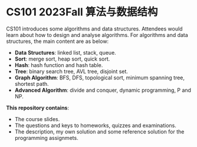 # CS101 2023Fall 算法与数据结构
CS101 introduces some algorithms and data structures. Attendees would learn about how to design and analyse algorithms. For algorithms and data structures, the main content are as below:
- **Data Structures**: linked list, stack, queue.
- **Sort**: merge sort, heap sort, quick sort.
- **Hash**: hash function and hash table.
- **Tree**: binary search tree, AVL tree, disjoint set.
- **Graph Algorithm**: BFS, DFS, topological sort, minimum spanning tree, shortest path.
- **Advanced Algorithm**: divide and conquer, dynamic programming, P and NP.

**This repository contains**:
- The course slides.
- The questions and keys to homeworks, quizzes and examinations.
- The description, my own solution and some reference solution for the programming assignmets.
